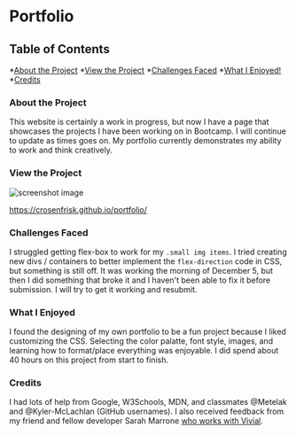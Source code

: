# Portfolio

## Table of Contents
*[About the Project](About-the-Project)
*[View the Project](View-The-Project)
*[Challenges Faced](#Challenges-Faced)
*[What I Enjoyed!](#What-I-Enjoyed)
*[Credits](Credits)

### About the Project
This website is certainly a work in progress, but now I have a page that showcases the projects I have been working on in Bootcamp. I will continue to update as times goes on. My portfolio currently demonstrates my ability to work and think creatively.

### View the Project

![screenshot image](../portfolio/assets/images/portfolio_screenshot.png)

https://crosenfrisk.github.io/portfolio/

### Challenges Faced

I struggled getting flex-box to work for my `.small img items`. I tried creating new divs / containers to better implement the `flex-direction` code in CSS, but something is still off. It was working the morning of December 5, but then I did something that broke it and I haven't been able to fix it before submission. I will try to get it working and resubmit.

### What I Enjoyed

I found the designing of my own portfolio to be a fun project because I liked customizing the CSS. Selecting the color palatte, font style, images, and learning how to format/place everything was enjoyable. I did spend about 40 hours on this project from start to finish.

### Credits

I had lots of help from Google, W3Schools, MDN, and classmates @Metelak and @Kyler-McLachlan (GitHub usernames). I also received feedback from my friend and fellow developer Sarah Marrone [who works with Vivial](https://www.linkedin.com/in/sarahmarrone/).
